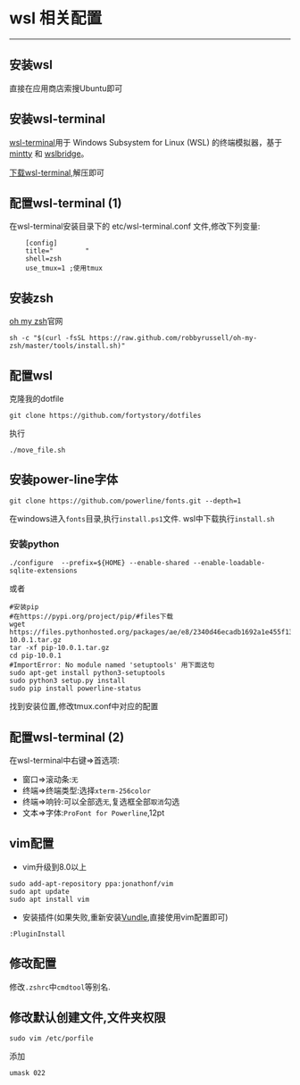 # wsl 相关配置

----------------------

## 安装wsl
	
直接在应用商店索搜Ubuntu即可

## 安装wsl-terminal

[wsl-terminal](https://goreliu.github.io/wsl-terminal/README.zh_CN.html)用于 Windows Subsystem for Linux (WSL) 的终端模拟器，基于 [mintty](http://mintty.github.io/) 和 [wslbridge](https://github.com/rprichard/wslbridge)。

[下载wsl-terminal](https://github.com/goreliu/wsl-terminal/releases),解压即可

## 配置wsl-terminal (1)

在wsl-terminal安装目录下的 etc/wsl-terminal.conf 文件,修改下列变量:

```
	[config]
	title="        "
	shell=zsh
	use_tmux=1 ;使用tmux
```


## 安装zsh

[oh my zsh](http://ohmyz.sh/)官网
	
```
sh -c "$(curl -fsSL https://raw.github.com/robbyrussell/oh-my-zsh/master/tools/install.sh)"
```


## 配置wsl

克隆我的dotfile
```
git clone https://github.com/fortystory/dotfiles
```

执行

```
./move_file.sh
```

## 安装power-line字体

```
git clone https://github.com/powerline/fonts.git --depth=1
```

在windows进入`fonts`目录,执行`install.ps1`文件.
wsl中下载执行`install.sh`

### 安装python
```./configure  --prefix=${HOME} --enable-shared --enable-loadable-sqlite-extensions ```

或者
```
#安装pip
#在https://pypi.org/project/pip/#files下载
wget https://files.pythonhosted.org/packages/ae/e8/2340d46ecadb1692a1e455f13f75e596d4eab3d11a57446f08259dee8f02/pip-10.0.1.tar.gz
tar -xf pip-10.0.1.tar.gz
cd pip-10.0.1
#ImportError: No module named 'setuptools' 用下面这句
sudo apt-get install python3-setuptools
sudo python3 setup.py install
sudo pip install powerline-status 
```
找到安装位置,修改tmux.conf中对应的配置

## 配置wsl-terminal (2)

在wsl-terminal中右键=>首选项:
- 窗口=>滚动条:`无`
- 终端=>终端类型:选择`xterm-256color`
- 终端=>响铃:可以全部选`无`,复选框全部`取消`勾选
- 文本=>字体:`ProFont for Powerline`,12pt

## vim配置

- vim升级到8.0以上
```
sudo add-apt-repository ppa:jonathonf/vim
sudo apt update
sudo apt install vim
```

- 安装插件(如果失败,重新安装[Vundle](https://github.com/VundleVim/Vundle.vim),直接使用vim配置即可)
```
:PluginInstall
```

## 修改配置

修改`.zshrc`中`cmdtool`等别名.

## 修改默认创建文件,文件夹权限 
```
sudo vim /etc/porfile 
```
添加 
```
umask 022
```
